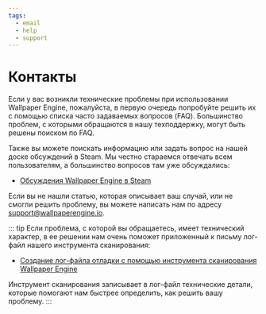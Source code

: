 ```yaml
---
tags:
  - email
  - help
  - support
---
```


# Контакты

Если у вас возникли технические проблемы при использовании Wallpaper Engine, пожалуйста, в первую очередь попробуйте решить их с помощью списка часто задаваемых вопросов (FAQ). Большинство проблем, с которыми обращаются в нашу техподдержку, могут быть решены поиском по FAQ.

Также вы можете поискать информацию или задать вопрос на нашей доске обсуждений в Steam. Мы честно стараемся отвечать всем пользователям, а большинство вопросов там уже обсуждались:

* [Обсуждения Wallpaper Engine в Steam](https://steamcommunity.com/app/431960/discussions/)

Если вы не нашли статью, которая описывает ваш случай, или не смогли решить проблему, вы можете написать нам по адресу [support@wallpaperengine.io](mailto:support@wallpaperengine.io?subject=Support%20Request).

::: tip
Если проблема, с которой вы обращаетесь, имеет технический характер, в ее решении нам очень поможет приложенный к письму лог-файл нашего инструмента сканирования:

* [Создание лог-файла отладки с помощью инструмента сканирования Wallpaper Engine](debug/scantool)

Инструмент сканирования записывает в лог-файл технические детали, которые помогают нам быстрее определить, как решить вашу проблему.
:::